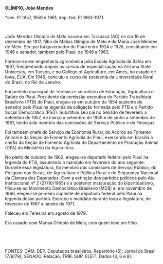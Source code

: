 **OLÍMPIO, João Mendes**

\*sen. PI 1957, 1959 e 1961; dep. fed. PI 1963-1971.

 

*João Mendes Olímpio de Melo* nasceu em Tarauacá (AC) no dia 16 de
dezembro de 1917, filho de Matias Olímpio de Melo e de Maria José Mendes
de Melo. Seu pai foi governador do Piauí entre 1924 e 1928, constituinte
em 1946 e senador, também pelo Piauí, de 1946 a 1963.

Formou-se em engenharia agronômica pela Escola Agrícola da Bahia em
1937, freqüentando depois os cursos de especialização na Arizona State
University, em Tucson, e no College of Agriculture, em Ames, no estado
de Iowa, EUA. Em 1949, concluiu o curso de zootecnia da Universidade
Rural do Brasil, no Rio de Janeiro.

Foi prefeito municipal de Teresina e secretário de Educação, Agricultura
e Saúde do Piauí. Presidente da comissão executiva do Partido
Trabalhista Brasileiro (PTB) do Piauí, elegeu-se em outubro de 1954
suplente de senador pelo Piauí na legenda da coligação formada pelo PTB
e o Partido Social Democrático (PSD). Substituiu seu pai no Senado de
fevereiro a setembro de 1957, de março a setembro de 1959 e de junho a
setembro de 1961, tendo sido membro das comissões de Serviço Público e
de Finanças.

Foi também chefe do Serviço de Economia Rural, do Acordo ao Fomento
Animal e da Seção de Fomento Agrícola do Piauí, exercendo em Brasília a
chefia da Seção de Fomento Agrícola do Departamento de Produção Animal
(DPA) do Ministério da Agricultura.

No pleito de outubro de 1962, elegeu-se deputado federal pelo Piauí na
legenda do PTB, assumindo o mandato em fevereiro do ano seguinte.
Durante essa legislatura, foi membro das comissões de Serviço Público,
do Polígono das Secas, de Agricultura e Política Rural e de Segurança
Nacional da Câmara dos Deputados. Com a extinção dos partidos políticos
pelo Ato Institucional nº 2 (27/10/1965) e a posterior instauração do
bipartidarismo, filiou-se ao Movimento Democrático Brasileiro (MDB) e,
em novembro de 1966, elegeu-se primeiro suplente de deputado federal
pelo Piauí na legenda desse partido. Exerceu o mandato durante toda a
legislatura, de fevereiro de 1967 a janeiro de 1971.

Faleceu em Teresina em agosto de 1979.

Era casado com Marisa Olímpio de Melo, com quem teve um filho.

 

 

FONTES: CÂM. DEP. Deputados brasileiros. Repertório (6); Jornal do
Brasil (7/8/79); SENADO. Relação; TRIB. SUP. ELEIT. Dados (3, 6 e 8).

 
